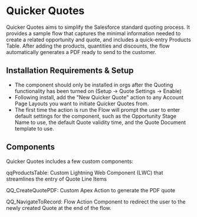 # Quicker Quotes

Quicker Quotes aims to simplify the Salesforce standard quoting process.  It provides a sample flow that captures the minimal information needed to create a related opportunity and quote, and includes a quick-entry Products Table.  After adding the products, quantities and discounts, the flow automatically generates a PDF ready to send to the customer.

## Installation Requirements & Setup

* The component should only be installed in orgs after the Quoting functionality has been turned on (Setup -> Quote Settings -> Enable)
* Following install, add the "New Quicker Quote" action to any Account Page Layouts you want to initiate Quicker Quotes from.
* The first time the action is run the Flow will prompt the user to enter default settings for the component, such as the Opportunity Stage Name to use, the default Quote validity time, and the Quote Document template to use.

## Components

Quicker Quotes includes a few custom components:

qqProductsTable: Custom Lightning Web Component (LWC) that streamlines the entry of Quote Line Items

QQ_CreateQuotePDF: Custom Apex Action to generate the PDF quote

QQ_NavigateToRecord: Flow Action Component to redirect the user to the newly created Quote at the end of the flow.
